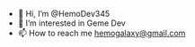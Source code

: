 - 👋 Hi, I’m @HemoDev345 
- 👀 I’m interested in Geme Dev
- 📫 How to reach me hemogalaxy@gmail.com

<!---
HemoDev345/HemoDev345 is a ✨ special ✨ repository because its `README.md` (this file) appears on your GitHub profile.
You can click the Preview link to take a look at your changes.
--->
